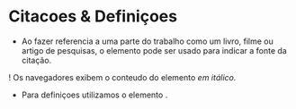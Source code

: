 # Citacoes & Definiçoes 

- Ao fazer referencia a uma parte do trabalho como um livro, filme ou artigo de pesquisas, o elemento <cite></cite> pode ser usado para indicar a fonte da citação. 

! Os navegadores exibem o conteudo do elemento <cite> em itálico.

- Para definiçoes  utilizamos o elemento <dnf></dnf>.
